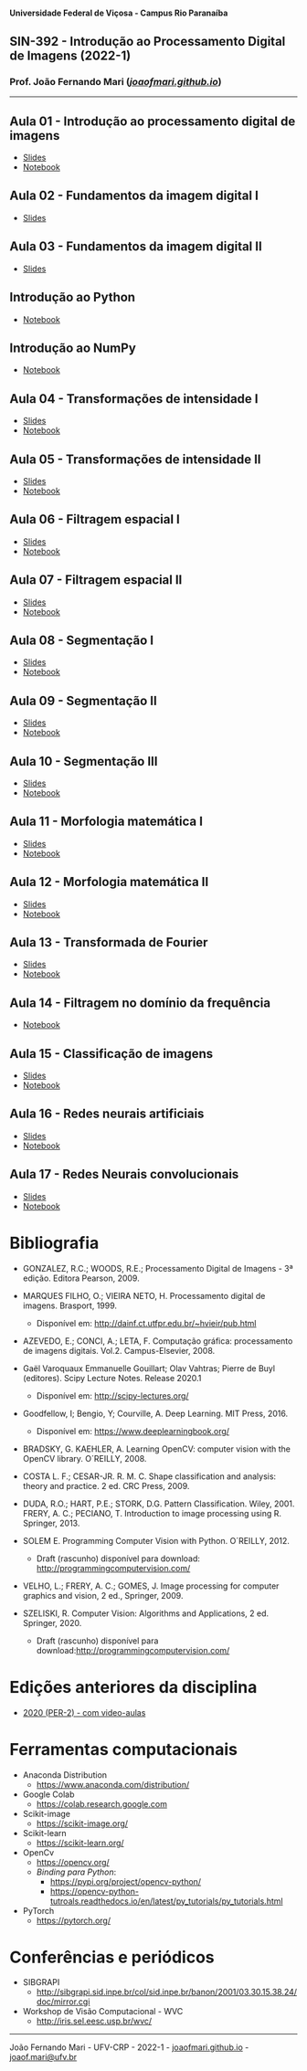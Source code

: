 
#### Universidade Federal de Viçosa - Campus Rio Paranaíba
## SIN-392 - Introdução ao Processamento Digital de Imagens (2022-1)


### Prof. João Fernando Mari ([*joaofmari.github.io*](https://joaofmari.github.io/))
---

## Aula 01 - Introdução ao processamento digital de imagens
* [Slides](/slides/Aula01.Introducao.(2022-1).pptx)
* [Notebook](/notebooks/Aula%2001%20-%20Transformada%20de%20Radon.ipynb)

## Aula 02 - Fundamentos da imagem digital I
* [Slides](/slides/Aula02.FundamentosDaImagemDigital.1.(2022-1).pdf)

## Aula 03 - Fundamentos da imagem digital II
* [Slides](/slides/Aula03.FundamentosDaImagemDigital.2.(2022-1).pdf)

## Introdução ao Python
* [Notebook](/notebooks/Introdu%C3%A7%C3%A3o%20ao%20Python.ipynb)

## Introdução ao NumPy
* [Notebook](/notebooks/Introdu%C3%A7%C3%A3o%20ao%20NumPy.ipynb)

## Aula 04 - Transformações de intensidade I
* [Slides](/slides/Aula04.TransformacoesDeIntensidade.1.(2022-1).pdf)
* [Notebook](/notebooks/Aula%2004%20-%20Transforma%C3%A7%C3%B5es%20de%20intensidade%20I%20(Parte%201).ipynb)

## Aula 05 - Transformações de intensidade II
* [Slides](/slides/Aula05.TransformacoesDeIntensidade.2.(2022-1).pdf)
* [Notebook](/notebooks/Aula%2005%20-%20Transforma%C3%A7%C3%B5es%20de%20intensidade%20II.ipynb)


## Aula 06 - Filtragem espacial I
* [Slides](/slides/Aula06.FiltragemEspacial.1.(2022-1).pdf)
* [Notebook](/notebooks/Aula%2006%20-%20Filtragem%20espacial%20-%20Convolu%C3%A7%C3%A3o%20(Parte%201).ipynb)

## Aula 07 - Filtragem espacial II
* [Slides](/slides/Aula07.FiltragemEspacial.2.(2022-1).pdf)
* [Notebook](/notebooks/Aula%2007%20-%20Filtragem%20espacial%20-%20Filtros%20passa-alta.ipynb)

## Aula 08 - Segmentação I
* [Slides](/slides/Aula08.Segmenta%C3%A7%C3%A3o.1.(2022-1).pdf)
* [Notebook](/notebooks/Aula%2008%20-%20Segmenta%C3%A7%C3%A3o%20de%20imagens%20-%20Bordas.ipynb)

## Aula 09 - Segmentação II
* [Slides](/slides/Aula09.Segmenta%C3%A7%C3%A3o.2.(2022-1).pdf)
* [Notebook](/notebooks/Aula%2009%20-%20Segmenta%C3%A7%C3%A3o%20de%20imagens%20-%20Limiariza%C3%A7%C3%A3o.ipynb)

## Aula 10 - Segmentação III
* [Slides](/slides/Aula10.Segmenta%C3%A7%C3%A3o.3.(2022-1).pdf)
* [Notebook](/notebooks/Aula%2010%20-%20Segmenta%C3%A7%C3%A3o%20de%20imagens%20-%20Regi%C3%B5es.ipynb)

## Aula 11 - Morfologia matemática I
* [Slides](/slides/Aula11.MorfologiaMatematica.1.(2022-1).pdf)
* [Notebook](/notebooks/Aula%2011%20-%20Morfologia%20Matem%C3%A1tica.ipynb)

## Aula 12 - Morfologia matemática II
* [Slides](/slides/Aula12.MorfologiaMatematica.2.(2022-1).pdf)
* [Notebook](/notebooks/Aula%2012%20-%20Morfologia%20Matem%C3%A1tica%20II.ipynb)

## Aula 13 - Transformada de Fourier
* [Slides](/slides/Aula13.TransformadaDeFourier.(2022-1).pdf)
* [Notebook](/notebooks/Aula%2013%20-%20A%20Transformada%20de%20Fourier.ipynb)

## Aula 14 - Filtragem no domínio da frequência
* [Notebook](/notebooks/Aula%2014%20-%20Filtragem%20no%20dom%C3%ADnio%20da%20frequ%C3%AAncia.ipynb)

## Aula 15 - Classificação de imagens
* [Slides](/slides/Aula15.ClassificacaoDeImagens.(2022-1).pdf)
* [Notebook](/notebooks/Aula%2015%20-%20Classifica%C3%A7%C3%A3o%20de%20imagens.ipynb)

## Aula 16 - Redes neurais artificiais
* [Slides](/slides/Aula16.RedesNeuraisArtificiais.(2022-1).pdf)
* [Notebook](/notebooks/Aula%2016%20-%20Redes%20Neurais%20Artificiais%20-%20Perceptron.ipynb)

## Aula 17 - Redes Neurais convolucionais
* [Slides](/slides/Aula17.RedesNeuraisConvolucionais.(2022-1).pdf)
* [Notebook](/notebooks/Aula%2017%20-%20Redes%20Neurais%20Convolucionais%20-%20Colab.ipynb)


# Bibliografia

* GONZALEZ, R.C.; WOODS, R.E.; Processamento Digital de Imagens - 3ª edição. Editora Pearson, 2009.

* MARQUES FILHO, O.; VIEIRA NETO, H. Processamento digital de imagens. Brasport, 1999. 
    * Disponível em: http://dainf.ct.utfpr.edu.br/~hvieir/pub.html 

* AZEVEDO, E.; CONCI, A.; LETA, F. Computação gráfica: processamento de imagens digitais. Vol.2. Campus-Elsevier, 2008.

* Gaël Varoquaux Emmanuelle Gouillart; Olav Vahtras; Pierre de Buyl (editores). Scipy Lecture Notes. Release 2020.1
    * Disponível em: http://scipy-lectures.org/

* Goodfellow, I; Bengio, Y; Courville, A. Deep Learning. MIT Press, 2016.
    * Disponível em: https://www.deeplearningbook.org/ 

* BRADSKY, G. KAEHLER, A. Learning OpenCV: computer vision with the OpenCV library. O´REILLY, 2008.

* COSTA L. F.; CESAR-JR. R. M. C. Shape classification and analysis: theory and practice. 2 ed. CRC Press, 2009.

* DUDA, R.O.; HART, P.E.; STORK, D.G. Pattern Classification. Wiley, 2001.
FRERY, A. C.; PECIANO, T. Introduction to image processing using R. Springer, 2013.

* SOLEM E. Programming Computer Vision with Python. O´REILLY, 2012.
    * Draft (rascunho) disponível para download: http://programmingcomputervision.com/

* VELHO, L.; FRERY, A. C.; GOMES, J. Image processing for computer graphics and vision, 2 ed., Springer, 2009.

* SZELISKI, R. Computer Vision: Algorithms and Applications, 2 ed. Springer, 2020.
    * Draft (rascunho) disponível para download:http://programmingcomputervision.com/

# Edições anteriores da disciplina

* [2020 (PER-2) - com video-aulas](https://joaofmari.github.io/ensino/sin392_2020_2.html)

# Ferramentas computacionais

* Anaconda Distribution
    * https://www.anaconda.com/distribution/
* Google Colab
    * https://colab.research.google.com
* Scikit-image
    * https://scikit-image.org/
* Scikit-learn
    * https://scikit-learn.org/
* OpenCv
    * https://opencv.org/
    * <i>Binding para Python</i>:
        * https://pypi.org/project/opencv-python/
        * https://opencv-python-tutroals.readthedocs.io/en/latest/py_tutorials/py_tutorials.html
* PyTorch
    * https://pytorch.org/

# Conferências e periódicos
* SIBGRAPI
    * http://sibgrapi.sid.inpe.br/col/sid.inpe.br/banon/2001/03.30.15.38.24/doc/mirror.cgi
* Workshop de Visão Computacional - WVC
    * http://iris.sel.eesc.usp.br/wvc/

---
João Fernando Mari - UFV-CRP - 2022-1 - [joaofmari.github.io](joaofmari.github.io) - joaof.mari@ufv.br